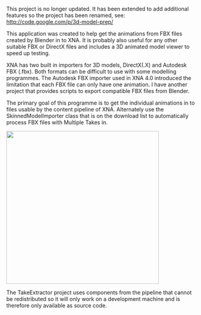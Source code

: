 This project is no longer updated.  It has been extended to add additional features so the project has been renamed, see:
http://code.google.com/p/3d-model-prep/

This application was created to help get the animations from FBX files created by Blender in to XNA.  It is probably also useful for any other suitable FBX or DirectX files and includes a 3D animated model viewer to speed up testing.

XNA has two built in importers for 3D models, DirectX(.X) and Autodesk FBX (.fbx).  Both formats can be difficult to use with some modelling programmes.  The Autodesk FBX importer used in XNA 4.0 introduced the limitation that each FBX file can only have one animation.   I have another project that provides scripts to export compatible FBX files from Blender.

The primary goal of this programme is to get the individual animations in to files usable by the content pipeline of XNA.  Alternately use the SkinnedModelImporter class that is on the download list to automatically process FBX files with Multiple Takes in.

<img src='http://2.bp.blogspot.com/_3Om8cOayVsM/TVJPkFkWOCI/AAAAAAAAARs/zKZuqTikWUY/s1600/TakeExtractor2011-02-09.jpg' width='400'>

The TakeExtractor project uses components from the pipeline that cannot be redistributed so it will only work on a development machine and is therefore only available as source code.<br>
